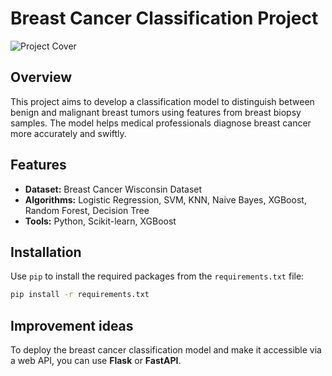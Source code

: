 # Breast Cancer Classification Project

![Project Cover](https://media.defense.gov/2018/Sep/27/2002045438/1200/1200/0/180920-F-XXXXX-0001.JPG) 

## Overview

This project aims to develop a classification model to distinguish between benign and malignant breast tumors using features from breast biopsy samples. The model helps medical professionals diagnose breast cancer more accurately and swiftly.


## Features

- **Dataset:** Breast Cancer Wisconsin Dataset
- **Algorithms:** Logistic Regression, SVM, KNN, Naive Bayes, XGBoost, Random Forest, Decision Tree
- **Tools:** Python, Scikit-learn, XGBoost

## Installation

Use `pip` to install the required packages from the `requirements.txt` file:

```bash
pip install -r requirements.txt
```

## Improvement ideas

To deploy the breast cancer classification model and make it accessible via a web API, you can use **Flask** or **FastAPI**.
